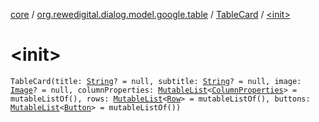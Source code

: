 [core](../../index.md) / [org.rewedigital.dialog.model.google.table](../index.md) / [TableCard](index.md) / [&lt;init&gt;](./-init-.md)

# &lt;init&gt;

`TableCard(title: `[`String`](https://kotlinlang.org/api/latest/jvm/stdlib/kotlin/-string/index.html)`? = null, subtitle: `[`String`](https://kotlinlang.org/api/latest/jvm/stdlib/kotlin/-string/index.html)`? = null, image: `[`Image`](../../org.rewedigital.dialog.model.dialogflow/-image/index.md)`? = null, columnProperties: `[`MutableList`](https://kotlinlang.org/api/latest/jvm/stdlib/kotlin.collections/-mutable-list/index.html)`<`[`ColumnProperties`](../-column-properties/index.md)`> = mutableListOf(), rows: `[`MutableList`](https://kotlinlang.org/api/latest/jvm/stdlib/kotlin.collections/-mutable-list/index.html)`<`[`Row`](../-row/index.md)`> = mutableListOf(), buttons: `[`MutableList`](https://kotlinlang.org/api/latest/jvm/stdlib/kotlin.collections/-mutable-list/index.html)`<`[`Button`](../../org.rewedigital.dialog.model.dialogflow/-button/index.md)`> = mutableListOf())`